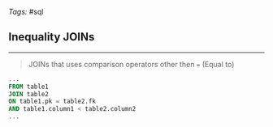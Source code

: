 _Tags:_ #sql 
## Inequality JOINs
---

> JOINs that uses comparison operators other then `=` (Equal to)

```sql
...
FROM table1
JOIN table2
ON table1.pk = table2.fk
AND table1.column1 < table2.column2
...
```